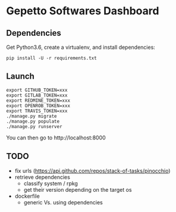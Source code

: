 # Gepetto Softwares Dashboard

## Dependencies

Get Python3.6, create a virtualenv, and install dependencies:

`pip install -U -r requirements.txt`

## Launch

```
export GITHUB_TOKEN=xxx
export GITLAB_TOKEN=xxx
export REDMINE_TOKEN=xxx
export OPENROB_TOKEN=xxx
export TRAVIS_TOKEN=xxx
./manage.py migrate
./manage.py populate
./manage.py runserver
```

You can then go to http://localhost:8000

## TODO

- fix urls (https://api.github.com/repos/stack-of-tasks/pinocchio)
- retrieve dependencies
    - classify system / rpkg
    - get their version depending on the target os
- dockerfile
    - generic Vs. using dependencies
